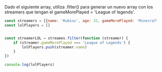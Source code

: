 Dado el siguiente array, utiliza .filter() para generar un nuevo array con los streamers que tengan el gameMorePlayed = 'League of legends'.

````js
const streamers = [{name: 'Rubius', age: 32, gameMorePlayed: 'Minecraft'}, {name: 'Ibai', age: 25, gameMorePlayed: 'League of Legends'}, {name: 'Reven', age: 43, gameMorePlayed: 'League of Legends'}, {name: 'AuronPlay', age: 33, gameMorePlayed: 'Among Us'}];
const lolPlayers = []


const streamerLOL = streames.filter(function (streamer) {
    if (streamer.gameMorePlayed === 'League of Legends') {
        lolPlayers.push(streamer.name)
    }
})

console.log(lolPlayers)
```` 
